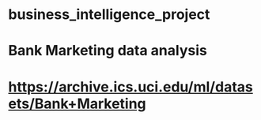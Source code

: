 # business_intelligence_project
# Bank Marketing data analysis
# https://archive.ics.uci.edu/ml/datasets/Bank+Marketing
